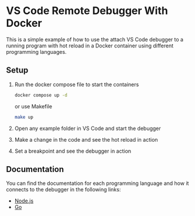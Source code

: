 # VS Code Remote Debugger With Docker
This is a simple example of how to use the attach VS Code debugger to a running program with hot reload in a Docker container using different programming languages.

## Setup
1. Run the docker compose file to start the containers
    ```bash
    docker compose up -d
    ```
    or use Makefile
    ```bash
    make up
    ```

2. Open any example folder in VS Code and start the debugger
3. Make a change in the code and see the hot reload in action
4. Set a breakpoint and see the debugger in action


## Documentation
You can find the documentation for each programming language and how it connects to the debugger in the following links:
- [Node.js](./node/README.md)
- [Go](./go/README.md)